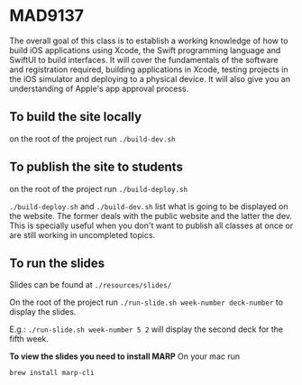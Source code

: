 # MAD9137

The overall goal of this class is to establish a working knowledge of how to build iOS applications using Xcode, the Swift programming language and SwiftUI to build interfaces. It will cover the fundamentals of the software and registration required, building applications in Xcode, testing projects in the iOS simulator and deploying to a physical device. It will also give you an understanding of Apple's app approval process.

## To build the site locally

on the root of the project run `./build-dev.sh`

## To publish the site to students

on the root of the project run `./build-deploy.sh`


`./build-deploy.sh` and `./build-dev.sh` list what is going to be displayed on the website. The former deals with the public website and the latter the dev. This is specially useful when you don't want to publish all classes at once or are still working in uncompleted topics.

## To run the slides

Slides can be found at `./resources/slides/`  

On the root of the project run `./run-slide.sh week-number deck-number` to display the slides.

E.g.: `./run-slide.sh week-number 5 2` will display the second deck for the fifth week.

**To view the slides you need to install MARP**
On your mac run

`brew install marp-cli`
